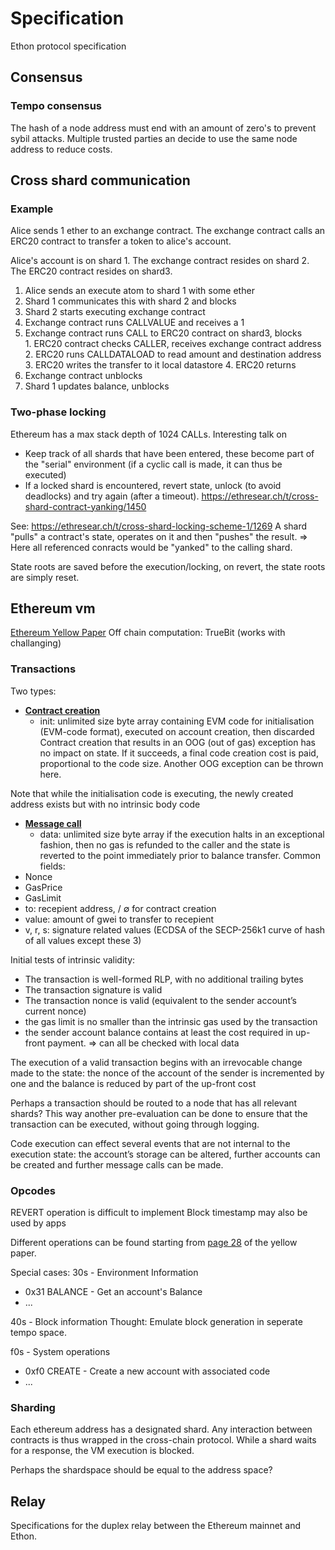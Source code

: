 # Specification
Ethon protocol specification


## Consensus
### Tempo consensus
The hash of a node address must end with an amount of zero's to prevent sybil attacks. Multiple trusted parties an decide to use the same node address to reduce costs.

## Cross shard communication
### Example
Alice sends 1 ether to an exchange contract. The exchange contract calls an ERC20 contract to transfer a token to alice's account.

Alice's account is on shard 1.
The exchange contract resides on shard 2.
The ERC20 contract resides on shard3.

1. Alice sends an execute atom to shard 1 with some ether
2. Shard 1 communicates this with shard 2 and blocks
  1. Shard 2 starts executing exchange contract
  2. Exchange contract runs CALLVALUE and receives a 1
  3. Exchange contract runs CALL to ERC20 contract on shard3, blocks      
    1. ERC20 contract checks CALLER, receives exchange contract address
    2. ERC20 runs CALLDATALOAD to read amount and destination address
    3. ERC20 writes the transfer to it local datastore
    4. ERC20 returns
  4. Exchange contract unblocks
3. Shard 1 updates balance, unblocks

### Two-phase locking
Ethereum has a max stack depth of 1024 CALLs. Interesting talk on 

* Keep track of all shards that have been entered, these become part of the "serial" environment (if a cyclic call is made, it can thus be executed)
* If a locked shard is encountered, revert state, unlock (to avoid deadlocks) and try again (after a timeout).
https://ethresear.ch/t/cross-shard-contract-yanking/1450 

See: https://ethresear.ch/t/cross-shard-locking-scheme-1/1269
A shard "pulls" a contract's state, operates on it and then "pushes" the result.
=> Here all referenced conracts would be "yanked" to the calling shard.

State roots are saved before the execution/locking, on revert, the state roots are simply reset.


## Ethereum vm
[Ethereum Yellow Paper](https://ethereum.github.io/yellowpaper/paper.pdf) 
Off chain computation: TrueBit (works with challanging)

### Transactions
Two types:
* [__Contract creation__](https://ethereum.github.io/yellowpaper/paper.pdf#page=9) 
  * init: unlimited size byte array containing EVM code for initialisation (EVM-code format), executed on account creation, then discarded
 Contract creation that results in an OOG (out of gas) exception has no impact on state. If it succeeds, a final code creation cost is paid, proportional to the code size. Another OOG exception can be thrown here.

Note that while the initialisation code is executing, the newly created address exists but with no intrinsic body code

* [__Message call__](https://ethereum.github.io/yellowpaper/paper.pdf#page=10)
  * data: unlimited size byte array
if the execution halts in an exceptional fashion, then no gas is refunded to the caller and the state is reverted to the point immediately prior to balance transfer.
Common fields:
* Nonce
* GasPrice
* GasLimit
* to: recepient address, / ∅ for contract creation
* value: amount of gwei to transfer to recepient
* v, r, s: signature related values (ECDSA of the SECP-256k1 curve of hash of all values except these 3)

Initial tests of intrinsic validity:
* The transaction is well-formed RLP, with no additional trailing bytes
* The transaction signature is valid
* The transaction nonce is valid (equivalent to the sender account’s current nonce)
* the gas limit is no smaller than the intrinsic gas used by the transaction
* the sender account balance contains at least the cost required in up-front payment.
=> can all be checked with local data

The  execution of a valid transaction begins with an irrevocable change made to the state: the nonce of the account of the sender is incremented by one and the balance is reduced by part of the up-front cost

Perhaps a transaction should be routed to a node that has all relevant shards? This way another pre-evaluation can be done to ensure that the transaction can be executed, without going through logging.

Code execution can effect several events that are not internal to the execution state: the account’s storage can be altered, further accounts can be created and further message calls can be made.  

### Opcodes
REVERT operation is difficult to implement
Block timestamp may also be used by apps

Different operations can be found starting from [page 28](https://ethereum.github.io/yellowpaper/paper.pdf#page=28) of the yellow paper.

Special cases:
30s - Environment Information
* 0x31 BALANCE - Get an account's Balance
* ...

40s - Block information
Thought: Emulate block generation in seperate tempo space.

f0s - System operations
* 0xf0 CREATE - Create a new account with associated code
* ...

### Sharding
Each ethereum address has a designated shard. Any interaction between contracts is thus wrapped in the cross-chain protocol. While a shard waits for a response, the VM execution is blocked.

Perhaps the shardspace should be equal to the address space?

## Relay
Specifications for the duplex relay between the Ethereum mainnet and Ethon.
